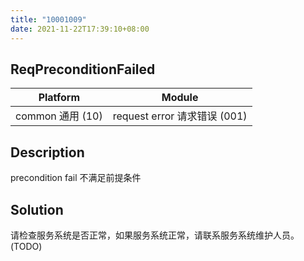 ```yaml
---
title: "10001009"
date: 2021-11-22T17:39:10+08:00
---
```

## ReqPreconditionFailed
| Platform                   | Module
|----------------------------|----------|
| common 通用 (10) | request error 请求错误 (001) |

## Description
precondition fail 不满足前提条件

## Solution
请检查服务系统是否正常，如果服务系统正常，请联系服务系统维护人员。(TODO)